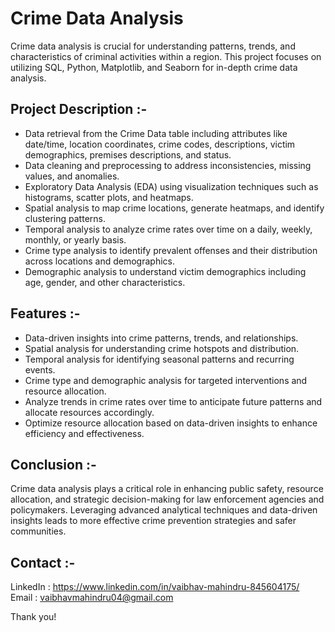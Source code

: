 # Crime Data Analysis

Crime data analysis is crucial for understanding patterns, trends, and characteristics of criminal activities within a region. This project focuses on utilizing SQL, Python, Matplotlib, and Seaborn for in-depth crime data analysis.

## Project Description :-
- Data retrieval from the Crime Data table including attributes like date/time, location coordinates, crime codes, descriptions, victim demographics, premises descriptions, and status.
- Data cleaning and preprocessing to address inconsistencies, missing values, and anomalies.
- Exploratory Data Analysis (EDA) using visualization techniques such as histograms, scatter plots, and heatmaps.
- Spatial analysis to map crime locations, generate heatmaps, and identify clustering patterns.
- Temporal analysis to analyze crime rates over time on a daily, weekly, monthly, or yearly basis.
- Crime type analysis to identify prevalent offenses and their distribution across locations and demographics.
- Demographic analysis to understand victim demographics including age, gender, and other characteristics.

## Features :-
- Data-driven insights into crime patterns, trends, and relationships.
- Spatial analysis for understanding crime hotspots and distribution.
- Temporal analysis for identifying seasonal patterns and recurring events.
- Crime type and demographic analysis for targeted interventions and resource allocation.
- Analyze trends in crime rates over time to anticipate future patterns and allocate resources accordingly.
- Optimize resource allocation based on data-driven insights to enhance efficiency and effectiveness.

## Conclusion :-
Crime data analysis plays a critical role in enhancing public safety, resource allocation, and strategic decision-making for law enforcement agencies and policymakers. Leveraging advanced analytical techniques and data-driven insights leads to more effective crime prevention strategies and safer communities.

## Contact :-
LinkedIn : https://www.linkedin.com/in/vaibhav-mahindru-845604175/ </br>
Email : vaibhavmahindru04@gmail.com

Thank you!
